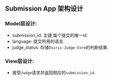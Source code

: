 ## Submission App 架构设计

### Model层设计:
+ submission_id: 主键,每个提交的唯一id.
+ language: 提交所用的语言.
+ judge_status: 存储`Osiris-Judge-Core`的判断结果.

### View层设计:
+ 接受`Judge`请求并返回相应的`submission_id`.